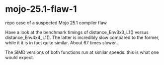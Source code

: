 # mojo-25.1-flaw-1
repo case of a suspected Mojo 25.1 compiler flaw

Have a look at the benchmark timings of distance_Env3x3_L1() versus distance_Env4x4_L1(). The latter is incredibly slow compared to the former, while it it is in fact quite similar. About 67 times slower...

The SIMD versions of both functions run at similar speeds: this is what one would expect.
